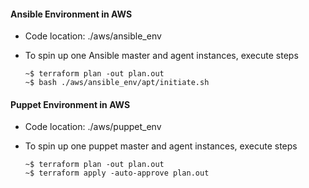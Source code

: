 #### Ansible Environment in AWS

- Code location: ./aws/ansible_env

- To spin up one Ansible master and agent instances, execute steps
    
    ```
    ~$ terraform plan -out plan.out
    ~$ bash ./aws/ansible_env/apt/initiate.sh
    ```

#### Puppet Environment in AWS

- Code location: ./aws/puppet_env

- To spin up one puppet master and agent instances, execute steps
    
    ```
    ~$ terraform plan -out plan.out
    ~$ terraform apply -auto-approve plan.out
    ```

